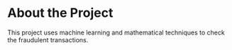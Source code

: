 # About the Project
This project uses machine learning and mathematical techniques to check the fraudulent transactions. 
